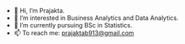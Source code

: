 - 👋 Hi, I’m Prajakta.
- 👀 I’m interested in Business Analytics and Data Analytics.
- 🌱 I’m currently pursuing BSc in Statistics.
- 📫 To reach me: prajaktab913@gmail.com

<!---
PrajaktaB913/PrajaktaB913 is a ✨ special ✨ repository because its `README.md` (this file) appears on your GitHub profile.
You can click the Preview link to take a look at your changes.
--->
